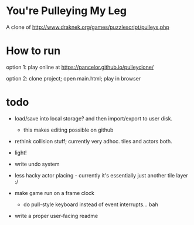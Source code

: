 # You're Pulleying My Leg

A clone of http://www.draknek.org/games/puzzlescript/pulleys.php

# How to run

option 1: play online at https://pancelor.github.io/pulleyclone/

option 2: clone project; open main.html; play in browser

# todo

* load/save into local storage? and then import/export to user disk.
  * this makes editing possible on github
* rethink collision stuff; currently very adhoc. tiles and actors both.

* light!
* write undo system
* less hacky actor placing - currently it's essentially just another tile layer :/
* make game run on a frame clock
  * do pull-style keyboard instead of event interrupts... bah

* write a proper user-facing readme
